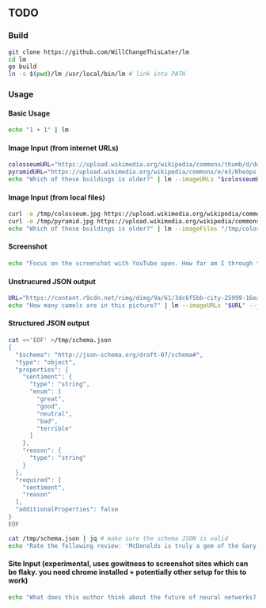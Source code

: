 ## TODO

### Build

```bash
git clone https://github.com/WillChangeThisLater/lm
cd lm
go build
ln -s $(pwd)/lm /usr/local/bin/lm # link into PATH
```

### Usage

#### Basic Usage

```bash
echo "1 + 1" | lm
```

#### Image Input (from internet URLs)

```bash
colosseumURL="https://upload.wikimedia.org/wikipedia/commons/thumb/d/de/Colosseo_2020.jpg/800px-Colosseo_2020.jpg"
pyramidURL="https://upload.wikimedia.org/wikipedia/commons/e/e3/Kheops-Pyramid.jpg"
echo "Which of these buildings is older?" | lm --imageURLs "$colosseumURL,$pyramidURL"
```

#### Image Input (from local files)

```bash
curl -o /tmp/colosseum.jpg https://upload.wikimedia.org/wikipedia/commons/thumb/d/de/Colosseo_2020.jpg/800px-Colosseo_2020.jpg
curl -o /tmp/pyramid.jpg https://upload.wikimedia.org/wikipedia/commons/e/e3/Kheops-Pyramid.jpg
echo "Which of these buildings is older?" | lm --imageFiles "/tmp/colosseum.jpg,/tmp/pyramid.jpg"
```

#### Screenshot

```bash
echo "Focus on the screenshot with YouTube open. How far am I through the video?" | lm --screenshot
```

#### Unstrucured JSON output

```bash
URL="https://content.r9cdn.net/rimg/dimg/9a/61/3dc6f5bb-city-25999-16ea40716ab.jpg?width=1200&height=630&xhint=2045&yhint=2190&crop=true"
echo "How many camels are in this picture?" | lm --imageURLs "$URL" --json-output  # returns something like {"camels": 3}
```

#### Structured JSON output
```bash
cat <<'EOF' >/tmp/schema.json
{
  "$schema": "http://json-schema.org/draft-07/schema#",
  "type": "object",
  "properties": {
    "sentiment": {
      "type": "string",
      "enum": [
        "great",
        "good",
        "neutral",
        "bad",
        "terrible"
      ]
    },
    "reason": {
      "type": "string"
    }
  },
  "required": [
    "sentiment",
    "reason"
  ],
  "additionalProperties": false
}
EOF

cat /tmp/schema.json | jq # make sure the schema JSON is valid
echo "Rate the following review: 'McDonalds is truly a gem of the Gary, Indiana community. Wait times are 1 hour+, but are compensated with a delightfully soggy and slimy burger. The whole joint gives that nice 'haunted house' vibe that everyone so associated with quality resturaunts'" | lm --json-schema-file /tmp/schema.json --model gpt-4o-mini
```

#### Site Input (experimental, uses gowitness to screenshot sites which can be flaky. you need chrome installed + potentially other setup for this to work)

```bash
echo "What does this author think about the future of neural networks? Give specifics on what he thinks neural networks will look like 30 years from now" | lm --sites "http://karpathy.github.io/2022/03/14/lecun1989/"
```
